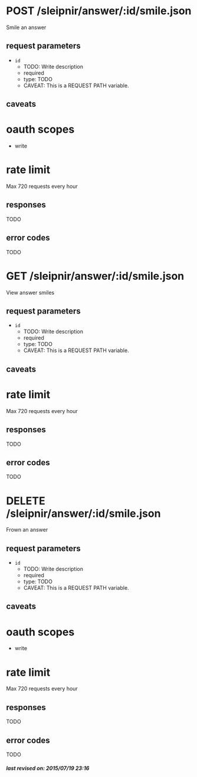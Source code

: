 # POST /sleipnir/answer/:id/smile.json

Smile an answer

## request parameters

- `id`
  - TODO: Write description
  - required
  - type: TODO
  - CAVEAT: This is a REQUEST PATH variable.

## caveats

# oauth scopes

- write

# rate limit

Max 720 requests every hour

## responses

TODO

## error codes

TODO

# GET /sleipnir/answer/:id/smile.json

View answer smiles

## request parameters

- `id`
  - TODO: Write description
  - required
  - type: TODO
  - CAVEAT: This is a REQUEST PATH variable.

## caveats

# rate limit

Max 720 requests every hour

## responses

TODO

## error codes

TODO

# DELETE /sleipnir/answer/:id/smile.json

Frown an answer

## request parameters

- `id`
  - TODO: Write description
  - required
  - type: TODO
  - CAVEAT: This is a REQUEST PATH variable.

## caveats

# oauth scopes

- write

# rate limit

Max 720 requests every hour

## responses

TODO

## error codes

TODO

##### last revised on: 2015/07/19 23:16
